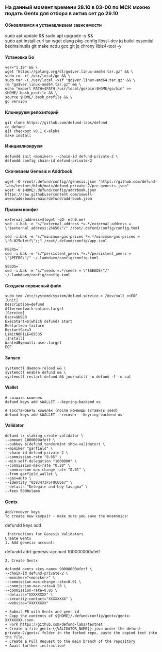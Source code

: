 ### На данный момент времени 28.10 в 03-00 по МСК можно подать Gentx для отбора в актив сет до 29.10
#### Обновляемся и устанавливаем зависимости
sudo apt update && sudo apt upgrade -y && \
sudo apt install curl tar wget clang pkg-config libssl-dev jq build-essential bsdmainutils git make ncdu gcc git jq chrony liblz4-tool -y

#### Установка Go
```
ver="1.19" && \
wget "https://golang.org/dl/go$ver.linux-amd64.tar.gz" && \
sudo rm -rf /usr/local/go && \
sudo tar -C /usr/local -xzf "go$ver.linux-amd64.tar.gz" && \
rm "go$ver.linux-amd64.tar.gz" && \
echo "export PATH=$PATH:/usr/local/go/bin:$HOME/go/bin" >> $HOME/.bash_profile && \
source $HOME/.bash_profile && \
go version
```

#### Клонируем репозиторий 
```
git clone https://github.com/defund-labs/defund
cd defund
git checkout v0.1.0-alpha
make install
```

#### Инициализируем 
```
defundd init <moniker> --chain-id defund-private-2 \
defundd config chain-id defund-private-2
```

#### Скачиваем Genesis и Addrbook
```
wget -O /root/.defund/config//genesis.json "https://github.com/defund-labs/testnet/blob/main/defund-private-2/pre-genesis.json"
wget -O $HOME/.defund/config/addrbook.json https://raw.githubusercontent.com/sowell-owen/addrbooks/main/defund/addrbook.json
```
#### Правим конфиг
```
external_address=$(wget -qO- eth0.me)
sed -i.bak -e "s/^external_address *=.*/external_address = \"$external_address:26656\"/" /root/.defund/config/config.toml

sed -i.bak -e "s/^minimum-gas-prices *=.*/minimum-gas-prices = \"0.025ufetf\"/;" /root/.defund/config/app.toml

PEERS=``
sed -i.bak -e "s/^persistent_peers *=.*/persistent_peers = \"$PEERS\"/" ~/.lambdavm/config/config.toml

SEEDS=``
sed -i.bak -e "s/^seeds =.*/seeds = \"$SEEDS\"/" ~/.lambdavm/config/config.toml
```

#### Создаем сервисный файл
```
sudo tee /etc/systemd/system/defund.service > /dev/null <<EOF
[Unit]
Description=defund
After=network-online.target
[Service]
User=$USER
ExecStart=$(which defund) start
Restart=on-failure
RestartSec=3
LimitNOFILE=65535
[Install]
WantedBy=multi-user.target
EOF
```
#### Запуск
```
systemctl daemon-reload && \
systemctl enable defund && \
systemctl restart defund && journalctl -u defund -f -o cat
```
#### Wallet
```
# создать кошелек
defund keys add $WALLET --keyring-backend os

# восстановить кошелек (после команды вставить seed)
defund keys add $WALLET --recover --keyring-backend os
```

#### Validator
```
defund tx staking create-validator \
--amount 1000000ufetf \
--pubkey $(defund tendermint show-validator) \
--moniker "garfield" \
--chain-id defund-private-2 \
--commission-rate "0.05" \
--min-self-delegation "1000000" \
--commission-max-rate "0.20" \
--commission-max-change-rate "0.01" \
--from garfield_wallet \
--gas=auto \
--identity "0393473F5F0C6667" \ 
--details "Delegate and buy lasagna" \
--fees 5000ulamb
```
#### Gentx
```
Add/recover keys
To create new keypair - make sure you save the mnemonics!
```
defundd keys add <key-name> 
```
 Instructions for Genesis Validators
Create Gentx
1. Add genesis account:
``` 
defundd add-genesis-account <key-name> 100000000ufetf
```
2. Create Gentx

defundd gentx <key-name> 90000000ufetf \
--chain-id defund-private-2 \
--moniker="<moniker>" \
--commission-max-change-rate=0.01 \
--commission-max-rate=0.20 \
--commission-rate=0.05 \
--details="XXXXXXXX" \
--security-contact="XXXXXXXX" \
--website="XXXXXXXX"

+ Submit PR with Gentx and peer id
+ Copy the contents of ${HOME}/.defund/config/gentx/gentx-XXXXXXXX.json.
+ Fork https://github.com/defund-labs/testnet
+ Create a file gentx-{{VALIDATOR_NAME}}.json under the defund-private-2/gentx/ folder in the forked repo, paste the copied text into the file.
+ Create a Pull Request to the main branch of the repository
+ Await further instruction!
```

